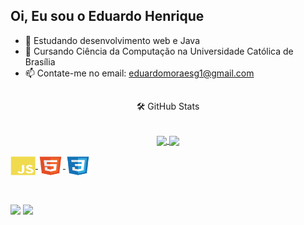 ## Oi, Eu sou o Eduardo Henrique

- 🌱 Estudando desenvolvimento web e Java
- 🌱 Cursando Ciência da Computação na Universidade Católica de Brasília
- 📫 Contate-me no email: eduardomoraesg1@gmail.com

##
<div align="center">
  
🛠️ GitHub Stats 

<br>

  <a href="https://github.com/DuduHenriqueMg">
    <img align="center" height="200px" src="https://github-readme-stats.vercel.app/api?username=DuduHenriqueMg&show_icons=true&theme=dark"/>
  </a>
  <a href="https://github.com/DuduHenriqueMg">
    <img align="center" height="200px" src="https://github-readme-stats.vercel.app/api/top-langs/?username=DuduHenriqueMg&layout=compact&theme=dark"/>
  </a>
</div>

<div style="display: inline_block"><br>
  <a href="https://github.com/DuduHenriqueMg">
  <img align="center" height="30" width="40" src="https://raw.githubusercontent.com/devicons/devicon/master/icons/javascript/javascript-plain.svg">
  <img align="center" height="30" width="40" src="https://raw.githubusercontent.com/devicons/devicon/master/icons/html5/html5-original.svg">
  <img align="center" height="30" width="40" src="https://raw.githubusercontent.com/devicons/devicon/master/icons/css3/css3-original.svg">
</div>

##

<div style="display: inline_block"><br>
  <a href = "mailto:eduardomoraesg1@gmail.com"><img src="https://img.shields.io/badge/-Gmail-%23333?style=for-the-badge&logo=gmail&logoColor=white" target="_blank"></a>
  <a href="https://www.linkedin.com/in/eduardo-henrique-moraes-gama-8a960b24a/" target="_blank"><img src="https://img.shields.io/badge/-LinkedIn-%230077B5?style=for-the-badge&logo=linkedin&logoColor=white" target="_blank"></a>
</div>



